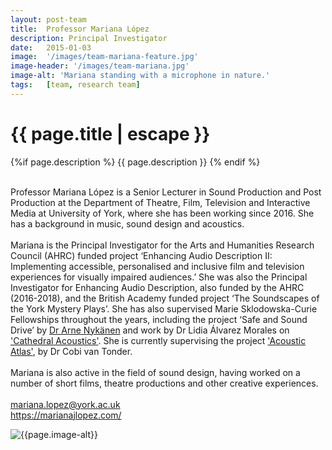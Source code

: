 ```yaml
---
layout: post-team
title:  Professor Mariana López
description: Principal Investigator
date:   2015-01-03
image:  '/images/team-mariana-feature.jpg'
image-header: '/images/team-mariana.jpg'
image-alt: 'Mariana standing with a microphone in nature.'
tags:   [team, research team]
---
```


<!-- begin hero -->
  <div class="container">
    <div class="row">
      <div class="col col-12">
        <div class="hero2__inner">
          <div class="hero2__left">
            <h1 class="post__title">{{ page.title | escape }}</h1>
          {%if page.description %}
            {{ page.description }}
          {% endif %}
          <br><br>
          <p>Professor Mariana López is a Senior Lecturer in Sound Production and Post Production at the Department of Theatre, Film, Television and Interactive Media at University of York, where she has been working since 2016. She has a background in music, sound design and acoustics.
          <br><br>
          Mariana is the Principal Investigator for the Arts and Humanities Research Council (AHRC) funded project ‘Enhancing Audio Description II: Implementing accessible, personalised and inclusive film and television experiences for visually impaired audiences.’ She was also the Principal Investigator for Enhancing Audio Description, also funded by the AHRC (2016-2018), and the British Academy funded project ‘The Soundscapes of the York Mystery Plays’. She has also supervised Marie Sklodowska-Curie Fellowships throughout the years, including the project ‘Safe and Sound Drive’ by <a href="https://www.ltu.se/staff/a/arny-1.11844?l=en">Dr Arne Nykänen</a> and work by Dr Lidia Álvarez Morales on <a href="https://www.cathedralacoustics.com/">'Cathedral Acoustics'</a>. She is currently supervising the project <a href="https://www.acousticatlas.de/">'Acoustic Atlas'</a>, by Dr Cobi van Tonder.
          <br><br>
          Mariana is also active in the field of sound design, having worked on a number of short films, theatre productions and other creative experiences.
          <br><br>
          <a href = "mailto: mariana.lopez@york.ac.uk">mariana.lopez@york.ac.uk</a>
          <br>
          <a href="https://marianajlopez.com/">https://marianajlopez.com/</a>
          </p>
           </div>
          <div class="hero2__right">
              <img class="lazy" data-src="{{page.image-header}}" alt="{{page.image-alt}}">
        </div>
      </div>
    </div>
  </div>

